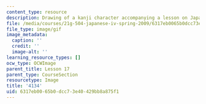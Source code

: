```yaml
---
content_type: resource
description: Drawing of a kanji character accompanying a lesson on Japanese.
file: /media/courses/21g-504-japanese-iv-spring-2009/6317eb0065b0dcc73e40429bb8a875f1_4134.gif
file_type: image/gif
image_metadata:
  caption: ''
  credit: ''
  image-alt: ''
learning_resource_types: []
ocw_type: OCWImage
parent_title: Lesson 17
parent_type: CourseSection
resourcetype: Image
title: '4134'
uid: 6317eb00-65b0-dcc7-3e40-429bb8a875f1
---
```

